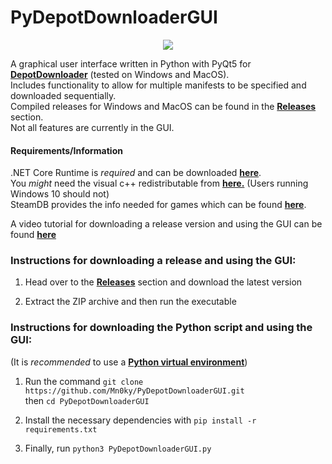 PyDepotDownloaderGUI
====================
<p align="center">
  <img src="https://img.shields.io/badge/status-Beta-blue" />
 </p>
 
A graphical user interface written in Python with PyQt5 for [**DepotDownloader**][depotdownloader] (tested on Windows and MacOS). 
<br/>Includes functionality to allow for multiple manifests to be specified and downloaded sequentially.
<br/>Compiled releases for Windows and MacOS can be found in the [**Releases**][releases] section.
<br/>Not all features are currently in the GUI.
#### Requirements/Information
.NET Core Runtime is *required* and can be downloaded [**here**][msdotnet2.1].
<br/>You *might* need the visual c++ redistributable from [**here.**][vc] (Users running Windows 10 should not)
<br/>SteamDB provides the info needed for games which can be found [**here**][steamdatabase].

A video tutorial for downloading a release version and using the GUI can be found [**here**][yt]
### Instructions for downloading a release and using the GUI:

1. Head over to the [**Releases**][releases] section and download the latest version

2. Extract the ZIP archive and then run the executable

### Instructions for downloading the Python script and using the GUI:
(It is *recommended* to use a [**Python virtual environment**][virtualenv])

1. Run the command ``git clone https://github.com/Mn0ky/PyDepotDownloaderGUI.git`` 
<br/>then ``cd PyDepotDownloaderGUI``

2. Install the necessary dependencies with ``pip install -r requirements.txt``

3. Finally, run ``python3 PyDepotDownloaderGUI.py``

[virtualenv]: https://packaging.python.org/guides/installing-using-pip-and-virtual-environments/
[depotdownloader]: https://github.com/SteamRE/DepotDownloader
[releases]: https://github.com/Mn0ky/PyDepotDownloaderGUI/releases/latest
[msdotnet2.1]: https://dotnet.microsoft.com/download/dotnet/2.1
[steamdatabase]: https://steamdb.info/
[vc]: https://support.microsoft.com/en-us/topic/the-latest-supported-visual-c-downloads-2647da03-1eea-4433-9aff-95f26a218cc0
[yt]: https://youtu.be/NPrPSRDWL0I

